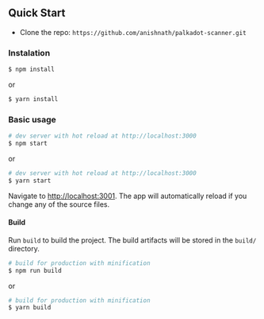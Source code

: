 ## Quick Start

- Clone the repo: `https://github.com/anishnath/palkadot-scanner.git`

### Instalation

``` bash
$ npm install
```

or

``` bash
$ yarn install
```

### Basic usage

``` bash
# dev server with hot reload at http://localhost:3000
$ npm start
```

or

``` bash
# dev server with hot reload at http://localhost:3000
$ yarn start
```

Navigate to [http://localhost:3001](http://localhost:3001). The app will automatically reload if you change any of the source files.

#### Build

Run `build` to build the project. The build artifacts will be stored in the `build/` directory.

```bash
# build for production with minification
$ npm run build
```

or

```bash
# build for production with minification
$ yarn build
```
